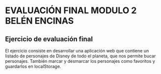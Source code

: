# EVALUACIÓN FINAL MODULO 2 BELÉN ENCINAS

## Ejercicio de evaluación final

El ejercicio consiste en desarrollar una aplicación web que contiene un listado de personajes de Disney de todo el
planeta, que nos permite bucar personajes. También marcar y desmarcar los personajes como favoritos y guardarlos en localStorage.
